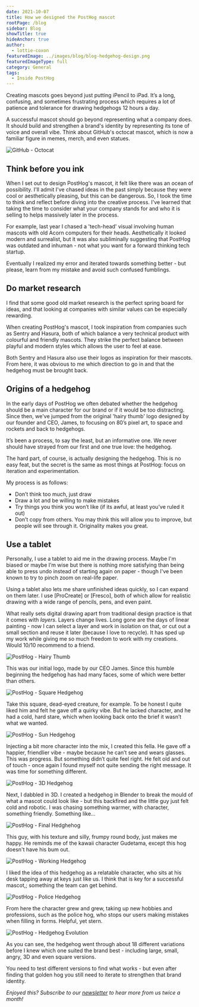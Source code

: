 ```yaml
---
date: 2021-10-07
title: How we designed the PostHog mascot
rootPage: /blog
sidebar: Blog
showTitle: true
hideAnchor: true
author:
  - lottie-coxon
featuredImage: ../images/blog/blog-hedgehog-design.png
featuredImageType: full
category: General
tags:
  - Inside PostHog
---
```


Creating mascots goes beyond just putting iPencil to iPad. It’s a long, confusing, and sometimes frustrating process which requires a lot of patience and tolerance for drawing hedgehogs 12 hours a day.

A successful mascot should go beyond representing what a company does. It should build and strengthen a brand's identity by representing its tone of voice and overall vibe. Think about GitHub's octocat mascot, which is now a familiar figure in memes, merch, and even statues. 

![GitHub - Octocat](../images/blog/drawing-hedgehogs/github-octocat.jpeg)

## Think before you ink

When I set out to design PostHog's mascot, it felt like there was an ocean of possibility. I'll admit I've chased ideas in the past simply because they were cool or aesthetically pleasing, but this can be dangerous. So, I took the time to think and reflect before diving into the creative process. I've learned that taking the time to consider what your company stands for and who it is selling to helps massively later in the process. 

For example, last year I chased a 'tech-head' visual involving human mascots with old Acorn computers for their heads. Aesthetically it looked modern and surrealist, but it was also subliminally suggesting that PostHog was outdated and inhuman - not what you want for a forward thinking tech startup. 

Eventually I realized my error and iterated towards something better - but please, learn from my mistake and avoid such confused fumblings.

## Do market research

I find that some good old market research is the perfect spring board for ideas, and that looking at companies with similar values can be especially rewarding. 

When creating PostHog's mascot, I took inspiration from companies such as Sentry and Hasura, both of which balance a very technical product with colourful and friendly mascots. They strike the perfect balance between playful and modern styles which allows the user to feel at ease.

Both Sentry and Hasura also use their logos as inspiration for their mascots. From here, it was obvious to me which direction to go in and that the hedgehog must be brought back. 

## Origins of a hedgehog

In the early days of PostHog we often debated whether the hedgehog should be a main character for our brand or if it would be too distracting. Since then, we've jumped from the original 'hairy thumb' logo designed by our founder and CEO, James, to focusing on 80’s pixel art, to space and rockets and back to hedgehogs. 

It’s been a process, to say the least, but an informative one. We never should have strayed from our first and one true love: the hedgehog. 

The hard part, of course, is actually designing the hedgehog. This is no easy feat, but the secret is the same as most things at PostHog: focus on iteration and experimentation. 

My process is as follows:

- Don’t think too much, just draw
- Draw a lot and be willing to make mistakes
- Try things you think you won’t like (if its awful, at least you’ve ruled it out)
- Don’t copy from others. You may think this will allow you to improve, but people will see through it. Originality makes you great.

## Use a tablet

Personally, I use a tablet to aid me in the drawing process. Maybe I'm biased or maybe I’m wise but there is nothing more satisfying than being able to press undo instead of starting again on paper - though I've been known to try to pinch zoom on real-life paper. 

Using a tablet also lets me share unfinished ideas quickly, so I can expand on them later. I use [ProCreate] or [Fresco], both of which allow for realistic drawing with a wide range of pencils, pens, and even paint. 

What really sets digital drawing apart from traditional design practice is that it comes with _layers_. Layers change lives. Long gone are the days of linear painting - now I can select a layer and work in isolation on that, or cut out a small section and reuse it later (because I love to recycle). It has sped up my work while giving me so much freedom to work with my creations. Would 10/10 recommend to a friend.

![PostHog - Hairy Thumb](../images/blog/drawing-hedgehogs/hairy-thumb-logo.jpeg)

This was our initial logo, made by our CEO James. Since this humble beginning the hedgehog has had many faces, some of which were better than others. 

![PostHog - Square Hedgehog](../images/blog/drawing-hedgehogs/square-hedgehog-logo.jpeg)

Take this square, dead-eyed creature, for example. To be honest I quite liked him and felt he gave off a quirky vibe. But he lacked character, and he had a cold, hard stare, which when looking back onto the brief it wasn’t what we wanted.

![PostHog - Sun Hedgehog](../images/blog/drawing-hedgehogs/sun-hedgehog.jpeg)

Injecting a bit more character into the mix, I created this fella. He gave off a happier, friendlier vibe - maybe because he can’t see and wears glasses. This was progress. But something didn’t quite feel right. He felt old and out of touch - once again I found myself not quite sending the right message. It was time for something different.

![PostHog - 3D Hedgehog](../images/blog/drawing-hedgehogs/3d-hedgehog.jpeg)

Next, I dabbled in 3D. I created a hedgehog in Blender to break the mould of what a mascot could look like - but this backfired and the little guy just felt cold and robotic. I was chasing something warmer, with character, something friendly. Something like...

![PostHog - Final Hedghehog](../images/blog/drawing-hedgehogs/pastel-hedgehog.jpeg)

This guy, with his texture and silly, frumpy round body, just makes me happy. He reminds me of the kawaii character Gudetama, except this hog doesn't have his bum out.

![PostHog - Working Hedgehog](../images/blog/drawing-hedgehogs/work-hedgehog.png)

I liked the idea of this hedgehog as a relatable character, who sits at his desk tapping away at keys just like us. I think that is key for a successful mascot,; something the team can get behind.

![PostHog - Police Hedgehog](../images/blog/drawing-hedgehogs/police-hedgehog.jpeg)

From here the character grew and grew, taking up new hobbies and professions, such as the police hog, who stops our users  making mistakes when filling in forms. Helpful, yet stern.

![PostHog - Hedgehog Evolution](../images/blog/drawing-hedgehogs/hedgehog-evolution.gif)

As you can see, the hedgehog went through about 18 different variations before I knew which one suited the brand best - including large, small, angry, 3D and even square versions. 

You need to test different versions to find what works - but even after finding that golden hog you still need to iterate to strengthen that brand identity.

_Enjoyed this? Subscribe to our [newsletter](/newsletter) to hear more from us twice a month!_

